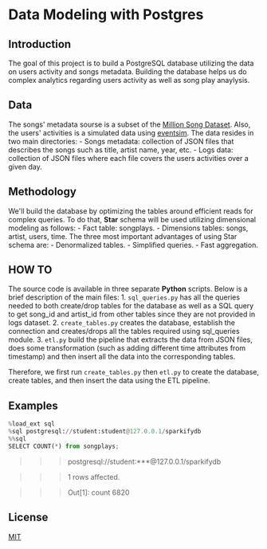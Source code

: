 # Data Modeling with Postgres

## Introduction

The goal of this project is to build a PostgreSQL database utilizing the data on users activity and songs metadata. Building the database helps us do complex analytics regarding users activity as well as song play anaylysis.

## Data

The songs' metadata sourse is a subset of the [Million Song Dataset](https://labrosa.ee.columbia.edu/millionsong/). Also, the users' activities is a simulated data using [eventsim](https://github.com/Interana/eventsim). The data resides in two main directories:
    - Songs metadata: collection of JSON files that describes the songs such as title, artist name, year, etc.
    - Logs data: collection of JSON files where each file covers the users activities over a given day.

## Methodology

We'll build the database by optimizing the tables around efficient reads for complex queries. To do that, **Star** schema will be used utilizing dimensional modeling as follows:
    - Fact table: songplays.
    - Dimensions tables: songs, artist, users, time.
The three most important advantages of using Star schema are:
    - Denormalized tables.
    - Simplified queries.
    - Fast aggregation.

## HOW TO

The source code is available in three separate **Python** scripts. Below is a brief description of the main files:
    1. `sql_queries.py` has all the queries needed to both create/drop tables for the database as well as a SQL query to get song_id and artist_id from other tables since they are not provided in logs dataset.
    2. `create_tables.py` creates the database, establish the connection and creates/drops all the tables required using sql_queries module.
    3. `etl.py` build the pipeline that extracts the data from JSON files, does some transformation (such as adding different time attributes from timestamp) and then insert all the data into the corresponding tables.

Therefore, we first run `create_tables.py` then `etl.py` to create the database, create tables, and then insert the data using the ETL pipeline.

## Examples

```python
%load_ext sql
%sql postgresql://student:student@127.0.0.1/sparkifydb
%%sql
SELECT COUNT(*) from songplays;
```

>>> postgresql://student:***@127.0.0.1/sparkifydb

>>> 1 rows affected.

>>> Out[1]: count 6820

## License
[MIT](LICENSE)
